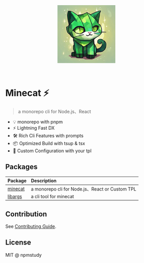 <p align="center">
  <a href="https://github.com/npmstudy/minecat" target="_blank" rel="noopener noreferrer">
    <img width="180" src="./docs/img/1.png" alt="Minecat logo">
  </a>
</p>
<br/>


# Minecat ⚡

> a monorepo cli for Node.js、React

- 💡 monorepo with pnpm
- ⚡️ Lightning Fast DX
- 🛠️ Rich Cli Features with prompts
- 📦 Optimized Build with tsup & tsx
- 🔩 Custom Configuration with your tpl

## Packages

| Package   | Description        |
| ----------------------------------------------- | :-------------------------------------------------------------------------------------------------------------------------------- |
| [minecat](./packages/core)| a monorepo cli for Node.js、React or Custom TPL |
| [libargs](./packages/libargs/) | a cli tool for minecat |

## Contribution

See [Contributing Guide](CONTRIBUTING.md).

## License

MIT @ npmstudy

